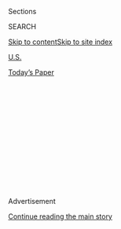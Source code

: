 <div id="app">

<div>

<div>

<div>

<div class="NYTAppHideMasthead css-1q2w90k e1suatyy0">

<div class="section css-ui9rw0 e1suatyy2">

<div class="css-eph4ug er09x8g0">

<div class="css-6n7j50">

</div>

<span class="css-1dv1kvn">Sections</span>

<div class="css-10488qs">

<span class="css-1dv1kvn">SEARCH</span>

</div>

[Skip to content](#site-content)[Skip to site
index](#site-index)

</div>

<div id="masthead-section-label" class="css-1wr3we4 eaxe0e00">

[U.S.](https://www.nytimes3xbfgragh.onion/section/us)

</div>

<div class="css-10698na e1huz5gh0">

</div>

</div>

<div id="masthead-bar-one" class="section hasLinks css-15hmgas e1csuq9d3">

<div class="css-uqyvli e1csuq9d0">

</div>

<div class="css-1uqjmks e1csuq9d1">

</div>

<div class="css-9e9ivx">

[](https://myaccount.nytimes3xbfgragh.onion/auth/login?response_type=cookie&client_id=vi)

</div>

<div class="css-1bvtpon e1csuq9d2">

[Today’s
Paper](https://www.nytimes3xbfgragh.onion/section/todayspaper)

</div>

</div>

</div>

</div>

<div data-aria-hidden="false">

<div id="site-content" data-role="main">

<div>

<div class="css-1aor85t" style="opacity:0.000000001;z-index:-1;visibility:hidden">

<div class="css-1hqnpie">

<div class="css-epjblv">

<span class="css-17xtcya">[U.S.](/section/us)</span><span class="css-x15j1o">|</span><span class="css-fwqvlz">Red
Onions Linked to Salmonella Outbreak, Officials
Say</span>

</div>

<div class="css-k008qs">

<div class="css-1iwv8en">

<span class="css-18z7m18"></span>

<div>

</div>

</div>

<span class="css-1n6z4y">https://nyti.ms/2EHemn2</span>

<div class="css-1705lsu">

<div class="css-4xjgmj">

<div class="css-4skfbu" data-role="toolbar" data-aria-label="Social Media Share buttons, Save button, and Comments Panel with current comment count" data-testid="share-tools">

  - 
  - 
  - 
  - 
    
    <div class="css-6n7j50">
    
    </div>

  - 

</div>

</div>

</div>

</div>

</div>

</div>

<div id="NYT_TOP_BANNER_REGION" class="css-13pd83m">

</div>

<div id="top-wrapper" class="css-1sy8kpn">

<div id="top-slug" class="css-l9onyx">

Advertisement

</div>

[Continue reading the main
story](#after-top)

<div class="ad top-wrapper" style="text-align:center;height:100%;display:block;min-height:250px">

<div id="top" class="place-ad" data-position="top" data-size-key="top">

</div>

</div>

<div id="after-top">

</div>

</div>

<div>

<div id="sponsor-wrapper" class="css-1hyfx7x">

<div id="sponsor-slug" class="css-19vbshk">

Supported by

</div>

[Continue reading the main
story](#after-sponsor)

<div id="sponsor" class="ad sponsor-wrapper" style="text-align:center;height:100%;display:block">

</div>

<div id="after-sponsor">

</div>

</div>

<div class="css-186x18t">

</div>

<div class="css-1vkm6nb ehdk2mb0">

# Red Onions Linked to Salmonella Outbreak, Officials Say

</div>

More than 500 cases and at least 75 hospitalizations have been reported
in the United States and Canada, the health authorities said.

<div class="css-79elbk" data-testid="photoviewer-wrapper">

<div class="css-z3e15g" data-testid="photoviewer-wrapper-hidden">

</div>

<div class="css-1a48zt4 ehw59r15" data-testid="photoviewer-children">

![<span class="css-16f3y1r e13ogyst0" data-aria-hidden="true">Red onions
from Thomson International were contaminated with salmonella but
officials recommend consumers throw away any onions if they are unsure
where they came
from.</span><span class="css-cnj6d5 e1z0qqy90" itemprop="copyrightHolder"><span class="css-1ly73wi e1tej78p0">Credit...</span><span><span>Tony
Cenicola/The New York
Times</span></span></span>](https://static01.graylady3jvrrxbe.onion/images/2020/08/01/multimedia/01xp-onion-salmonella--ox/01xp-onion-salmonella--ox-articleLarge.jpg?quality=75&auto=webp&disable=upscale)

</div>

</div>

<div class="css-18e8msd">

<div class="css-vp77d3 epjyd6m0">

<div class="css-1baulvz">

By [<span class="css-1baulvz last-byline" itemprop="name">Christina
Morales</span>](https://www.nytimes3xbfgragh.onion/by/christina-morales)

</div>

</div>

  - Aug. 1,
    2020

  - 
    
    <div class="css-4xjgmj">
    
    <div class="css-d8bdto" data-role="toolbar" data-aria-label="Social Media Share buttons, Save button, and Comments Panel with current comment count" data-testid="share-tools">
    
      - 
      - 
      - 
      - 
        
        <div class="css-6n7j50">
        
        </div>
    
      - 
    
    </div>
    
    </div>

</div>

</div>

<div class="section meteredContent css-1r7ky0e" name="articleBody" itemprop="articleBody">

<div class="css-1fanzo5 StoryBodyCompanionColumn">

<div class="css-53u6y8">

Red onions grown in California have been traced as the potential source
of a salmonella outbreak that has infected more than 500 people in the
United States and Canada, health officials said.

Confirmed cases have surfaced in 34 states. Those most affected as of
Saturday included Oregon (71); Utah (61) and California (49), [the Food
and Drug Administration
said](https://www.fda.gov/food/outbreaks-foodborne-illness/outbreak-investigation-salmonella-newport-red-onions-july-2020?utm_campaign=OutbreakAlert_SalmonellaOnion_07312020&utm_medium=email&utm_source=Eloqua).

The Public Health Agency of Canada reported that the country had [114
cases of
salmonella](https://www.canada.ca/en/public-health/services/public-health-notices/2020/outbreak-salmonella-infections-under-investigation.html)
and that at least 16 people had been hospitalized. In the United States,
[396 illnesses and 59
hospitalizations](https://www.fda.gov/food/outbreaks-foodborne-illness/outbreak-investigation-salmonella-newport-red-onions-july-2020?utm_campaign=OutbreakAlert_SalmonellaOnion_07312020&utm_medium=email&utm_source=Eloqua)
have been reported, the F.D.A. said.

The administration said it was able to identify Thomson International, a
produce supplier in Bakersfield, Calif., as a likely source of
contaminated red onions.

</div>

</div>

<div class="css-1fanzo5 StoryBodyCompanionColumn">

<div class="css-53u6y8">

Thomson said on Saturday that it recalled red, yellow, white and sweet
onions that were shipped since May 1 because of the risk of
contamination.

Onions were distributed to wholesalers, restaurants and retail stores
across the country and in Canada, Thomson said. They were also
distributed in mesh sacks and cartons under the names TII Premium, El
Competitor, Hartley, Onions 52, Imperial Fresh, Utah Onions and Food
Lion.

Health officials recommend that consumers throw away any onions or foods
made with onions supplied by Thomson, and in general throw away onions
if they were unsure of where they came from.

The illness, named salmonellosis, can persist for four to seven days,
the agency said. Children, older adults and people with weaker immune
systems are most at risk to develop severe illness.

Symptoms include diarrhea, fever and abdominal cramps. Those who are
severely ill may also experience a high fever, headaches or a rash.

</div>

</div>

<div class="css-1fanzo5 StoryBodyCompanionColumn">

<div class="css-53u6y8">

Salmonella [can be
spread](https://www.fda.gov/food/foodborne-pathogens/salmonella-salmonellosis)
when the hands, surfaces and tools of food handlers are not clean, and
when people eat raw or undercooked food, health officials said. It can
also be spread to people from animals.

The Centers for Disease Control and Prevention
[estimates](https://www.cdc.gov/salmonella/) that salmonella causes
about 1.35 million infections and 26,500 hospitalizations in the United
States each year. Although most people can recover without treatment,
more than 400 deaths in the United States each year can be tied to acute
salmonellosis.

Almost 1,000 cases of salmonella in 48 states have already been linked
this year to [contact with backyard
poultry](https://www.cdc.gov/salmonella/backyardpoultry-05-20/index.html),
including chicks and ducklings, according to the C.D.C.

At least 151 people have been hospitalized so far this year and one
person in Oklahoma has died. More than a quarter of those who have
become ill are younger than 5 years old.

In 2019, [165 cases of
salmonella](https://www.cdc.gov/salmonella/javiana-12-19/index.html) in
14 states were caused by pre-cut fruit, like honeydew melon, cantaloupe,
pineapple and grapes, the C.D.C. said.

</div>

</div>

<div>

</div>

</div>

<div>

</div>

<div>

</div>

<div>

</div>

<div>

<div id="bottom-wrapper" class="css-1ede5it">

<div id="bottom-slug" class="css-l9onyx">

Advertisement

</div>

[Continue reading the main
story](#after-bottom)

<div id="bottom" class="ad bottom-wrapper" style="text-align:center;height:100%;display:block;min-height:90px">

</div>

<div id="after-bottom">

</div>

</div>

</div>

</div>

</div>

## Site Index

<div>

</div>

## Site Information Navigation

  - [© <span>2020</span> <span>The New York Times
    Company</span>](https://help.nytimes3xbfgragh.onion/hc/en-us/articles/115014792127-Copyright-notice)

<!-- end list -->

  - [NYTCo](https://www.nytco.com/)
  - [Contact
    Us](https://help.nytimes3xbfgragh.onion/hc/en-us/articles/115015385887-Contact-Us)
  - [Work with us](https://www.nytco.com/careers/)
  - [Advertise](https://nytmediakit.com/)
  - [T Brand Studio](http://www.tbrandstudio.com/)
  - [Your Ad
    Choices](https://www.nytimes3xbfgragh.onion/privacy/cookie-policy#how-do-i-manage-trackers)
  - [Privacy](https://www.nytimes3xbfgragh.onion/privacy)
  - [Terms of
    Service](https://help.nytimes3xbfgragh.onion/hc/en-us/articles/115014893428-Terms-of-service)
  - [Terms of
    Sale](https://help.nytimes3xbfgragh.onion/hc/en-us/articles/115014893968-Terms-of-sale)
  - [Site
    Map](https://spiderbites.nytimes3xbfgragh.onion)
  - [Help](https://help.nytimes3xbfgragh.onion/hc/en-us)
  - [Subscriptions](https://www.nytimes3xbfgragh.onion/subscription?campaignId=37WXW)

</div>

</div>

</div>

</div>
